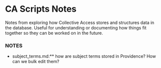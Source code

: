 CA Scripts Notes
================

Notes from exploring how Collective Access stores and structures data in the database. Useful for understanding or documenting how things fit together so they can be worked on in the future.

### NOTES

- subject_terms.md:** how are subject terms stored in Providence? How can we bulk edit them?
